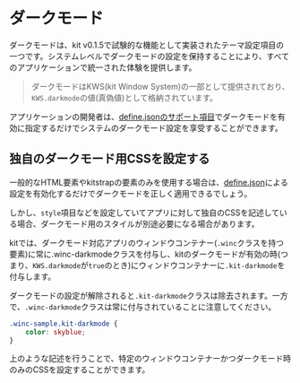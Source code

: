 # ダークモード

ダークモードは、kit v0.1.5で試験的な機能として実装されたテーマ設定項目の一つです。システムレベルでダークモードの設定を保持することにより、すべてのアプリケーションで統一された体験を提供します。

> ダークモードはKWS(kit Window System)の一部として提供されており、`KWS.darkmode`の値(真偽値)として格納されています。

アプリケーションの開発者は、[define.jsonのサポート項目](/DEFS)でダークモードを有効に指定するだけでシステムのダークモード設定を享受することができます。

## 独自のダークモード用CSSを設定する

一般的なHTML要素やkitstrapの要素のみを使用する場合は、[define.json](/DEF)による設定を有効化するだけでダークモードを正しく適用できるでしょう。

しかし、`style`項目などを設定していてアプリに対して独自のCSSを記述している場合、ダークモード用のスタイルが別途必要になる場合があります。

kitでは、ダークモード対応アプリのウィンドウコンテナー(`.winc`クラスを持つ要素)に常に.winc-darkmodeクラスを付与し、kitのダークモードが有効の時(つまり、`KWS.darkmode`が`true`のとき)にウィンドウコンテナーに`.kit-darkmode`を付与します。

ダークモードの設定が解除されると`.kit-darkmode`クラスは除去されます。一方で、`.winc-darkmode`クラスは常に付与されていることに注意してください。

```css
.winc-sample.kit-darkmode {
    color: skyblue;
}
```

上のような記述を行うことで、特定のウィンドウコンテナーかつダークモード時のみのCSSを設定することができます。
